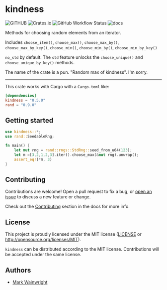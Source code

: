 # kindness

![GITHUB](https://img.shields.io/github/last-commit/wainwrightmark/kindness)
![Crates.io](https://img.shields.io/crates/v/kindness)
![GitHub Workflow Status](https://img.shields.io/github/actions/workflow/status/wainwrightmark/kindness/build.yml)
![docs](https://img.shields.io/docsrs/kindness)

Methods for choosing random elements from an iterator.

Includes `choose_item()`, `choose_max()`, `choose_max_by()`, `choose_max_by_key()`, `choose_min()`, `choose_min_by()`, `choose_min_by_key()`

`no_std` by default. The `std` feature unlocks the `choose_unique()` and `choose_unique_by_key()` methods.

The name of the crate is a pun. "Random max of kindness". I'm sorry.

---

This crate works with Cargo with a `Cargo.toml` like:

```toml
[dependencies]
kindness = "0.5.0"
rand = "0.9.0"
```

## Getting started

```rust
use kindness::*;
use rand::SeedableRng;

fn main() {
    let mut rng = rand::rngs::StdRng::seed_from_u64(123);
    let m =[3,2,1,2,3].iter().choose_max(&mut rng).unwrap();
    assert_eq!(*m, 3)
}
```

## Contributing

Contributions are welcome! Open a pull request to fix a bug, or [open an issue][]
to discuss a new feature or change.

Check out the [Contributing][] section in the docs for more info.

[contributing]: CONTRIBUTING.md
[open an issue]: https://github.com/wainwrightmark/kindness/issues

## License

This project is proudly licensed under the MIT license ([LICENSE](LICENSE)
or http://opensource.org/licenses/MIT).

`kindness` can be distributed according to the MIT license. Contributions
will be accepted under the same license.

## Authors

- [Mark Wainwright](https://github.com/wainwrightmark)
